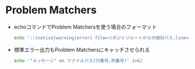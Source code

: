 # Problem Matchers

- echoコマンドでProblem Matchersを使う場合のフォーマット
  ```bash
  echo '::(notice|warning|error) file=リポジトリルートからの相対パス,line=行番号,col=列番号::メッセージ'
  ```
- 標準エラー出力もProblem Matchersにキャッチさせられる
  ```bash
  echo '"メッセージ" on ファイルパス(行番号,列番号)' 1>&2
  ```
